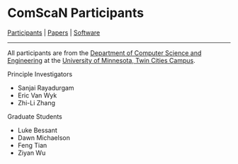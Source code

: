 # ComScaN Participants

[Participants](participants.md) | [Papers](papers.md) |
[Software](software.md)

------

All participants are from the
[Department of Computer Science and Engineering](https://cs.umn.edu) 
at the 
[University of Minnesota, Twin Cities Campus](https://tc.umn.edu).

Principle Investigators
- Sanjai Rayadurgam
- Eric Van Wyk
- Zhi-Li Zhang

Graduate Students
- Luke Bessant
- Dawn Michaelson
- Feng Tian
- Ziyan Wu
